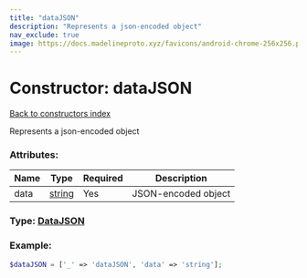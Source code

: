 ```yaml
---
title: "dataJSON"
description: "Represents a json-encoded object"
nav_exclude: true
image: https://docs.madelineproto.xyz/favicons/android-chrome-256x256.png
---
```

# Constructor: dataJSON  
[Back to constructors index](/API_docs/constructors/index.html)



Represents a json-encoded object

### Attributes:

| Name     |    Type       | Required | Description |
|----------|---------------|----------|-------------|
|data|[string](/API_docs/types/string.html) | Yes|JSON-encoded object|



### Type: [DataJSON](/API_docs/types/DataJSON.html)


### Example:

```php
$dataJSON = ['_' => 'dataJSON', 'data' => 'string'];
```  
